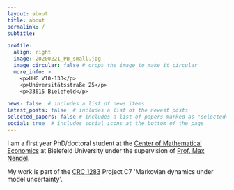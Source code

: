 ```yaml
---
layout: about
title: about
permalink: /
subtitle: 

profile:
  align: right
  image: 20200221_PB_small.jpg
  image_circular: false # crops the image to make it circular
  more_info: >
    <p>UHG V10-133</p>
    <p>Universitätsstraße 25</p>
    <p>33615 Bielefeld</p>

news: false  # includes a list of news items
latest_posts: false  # includes a list of the newest posts
selected_papers: false # includes a list of papers marked as "selected={true}"
social: true  # includes social icons at the bottom of the page
---
```


I am a first year PhD/doctoral student at the [Center of Mathematical Economics](https://www.uni-bielefeld.de/zwe/imw/) at Bielefeld University under the supervision of [Prof. Max Nendel](https://www.uni-bielefeld.de/zwe/imw/members/researchers/nendel/).

My work is part of the [CRC 1283](https://www.sfb1283.uni-bielefeld.de/) Project C7 'Markovian dynamics under model uncertainty'.